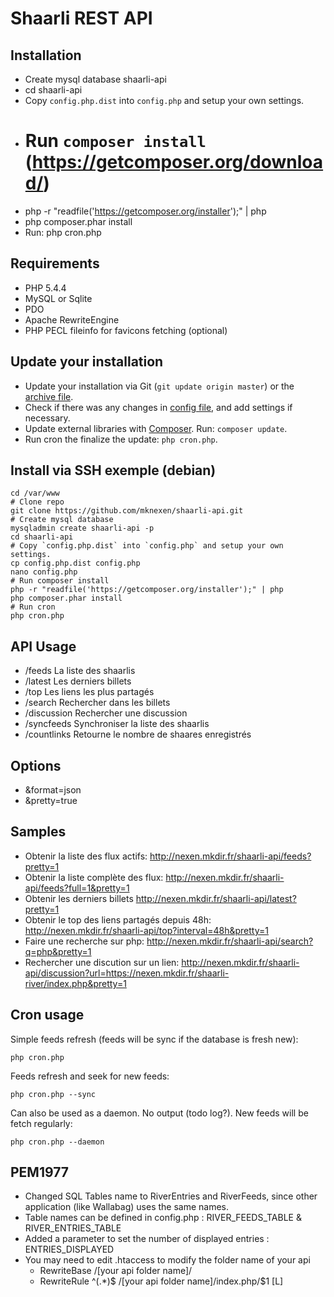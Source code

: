 Shaarli REST API
======

## Installation
* Create mysql database shaarli-api
* cd shaarli-api
* Copy `config.php.dist` into `config.php` and setup your own settings.
* # Run `composer install` (https://getcomposer.org/download/)
* php -r "readfile('https://getcomposer.org/installer');" | php
* php composer.phar install
* Run: php cron.php
  
## Requirements
* PHP 5.4.4
* MySQL or Sqlite
* PDO
* Apache RewriteEngine
* PHP PECL fileinfo for favicons fetching (optional)

## Update your installation
* Update your installation via Git (`git update origin master`) or the [archive file](archive/master.zip).
* Check if there was any changes in [config file](blob/master/config.php.dist), and add settings if necessary.
* Update external libraries with [Composer](https://getcomposer.org/download/). Run: `composer update`.
* Run cron the finalize the update: `php cron.php`.

## Install via SSH exemple (debian)
```
cd /var/www
# Clone repo
git clone https://github.com/mknexen/shaarli-api.git
# Create mysql database
mysqladmin create shaarli-api -p
cd shaarli-api
# Copy `config.php.dist` into `config.php` and setup your own settings.
cp config.php.dist config.php
nano config.php
# Run composer install
php -r "readfile('https://getcomposer.org/installer');" | php
php composer.phar install
# Run cron
php cron.php
```

## API Usage
* /feeds La liste des shaarlis
* /latest Les derniers billets
* /top Les liens les plus partagés
* /search Rechercher dans les billets
* /discussion Rechercher une discussion
* /syncfeeds Synchroniser la liste des shaarlis
* /countlinks Retourne le nombre de shaares enregistrés

## Options
* &format=json
* &pretty=true

## Samples
* Obtenir la liste des flux actifs: http://nexen.mkdir.fr/shaarli-api/feeds?pretty=1
* Obtenir la liste complète des flux: http://nexen.mkdir.fr/shaarli-api/feeds?full=1&pretty=1
* Obtenir les derniers billets http://nexen.mkdir.fr/shaarli-api/latest?pretty=1
* Obtenir le top des liens partagés depuis 48h: http://nexen.mkdir.fr/shaarli-api/top?interval=48h&pretty=1
* Faire une recherche sur php: http://nexen.mkdir.fr/shaarli-api/search?q=php&pretty=1
* Rechercher une discution sur un lien: http://nexen.mkdir.fr/shaarli-api/discussion?url=https://nexen.mkdir.fr/shaarli-river/index.php&pretty=1

## Cron usage

Simple feeds refresh (feeds will be sync if the database is fresh new):

    php cron.php
    
Feeds refresh and seek for new feeds:

    php cron.php --sync
    
Can also be used as a daemon. No output (todo log?). New feeds will be fetch regularly:

    php cron.php --daemon
    
## PEM1977
  * Changed SQL Tables name to RiverEntries and RiverFeeds, since other application (like Wallabag) uses the same names.
  * Table names can be defined in config.php : RIVER_FEEDS_TABLE & RIVER_ENTRIES_TABLE
  * Added a parameter to set the number of displayed entries : ENTRIES_DISPLAYED
  * You may need to edit .htaccess to modify the folder name of your api 
    - RewriteBase /[your api folder name]/
    - RewriteRule ^(.*)$ /[your api folder name]/index.php/$1 [L]
